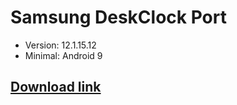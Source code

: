 # Samsung DeskClock Port
- Version: 12.1.15.12
- Minimal: Android 9

## [Download link](https://www.pling.com/p/1541574/)